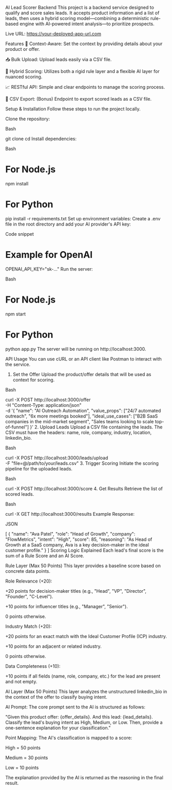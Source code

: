 AI Lead Scorer Backend
This project is a backend service designed to qualify and score sales leads. It accepts product information and a list of leads, then uses a hybrid scoring model—combining a deterministic rule-based engine with AI-powered intent analysis—to prioritize prospects.

Live URL: https://your-deployed-app-url.com

Features
🎯 Context-Aware: Set the context by providing details about your product or offer.

📥 Bulk Upload: Upload leads easily via a CSV file.

🤖 Hybrid Scoring: Utilizes both a rigid rule layer and a flexible AI layer for nuanced scoring.

📈 RESTful API: Simple and clear endpoints to manage the scoring process.

📄 CSV Export: (Bonus) Endpoint to export scored leads as a CSV file.

Setup & Installation
Follow these steps to run the project locally.

Clone the repository:

Bash

git clone <your-repository-url>
cd <repository-directory>
Install dependencies:

Bash

# For Node.js
npm install

# For Python
pip install -r requirements.txt
Set up environment variables:
Create a .env file in the root directory and add your AI provider's API key:

Code snippet

# Example for OpenAI
OPENAI_API_KEY="sk-..."
Run the server:

Bash

# For Node.js
npm start

# For Python
python app.py
The server will be running on http://localhost:3000.

API Usage
You can use cURL or an API client like Postman to interact with the service.

1. Set the Offer
Upload the product/offer details that will be used as context for scoring.

Bash

curl -X POST http://localhost:3000/offer \
-H "Content-Type: application/json" \
-d '{
  "name": "AI Outreach Automation",
  "value_props": ["24/7 automated outreach", "6x more meetings booked"],
  "ideal_use_cases": ["B2B SaaS companies in the mid-market segment", "Sales teams looking to scale top-of-funnel"]
}'
2. Upload Leads
Upload a CSV file containing the leads. The CSV must have the headers: name, role, company, industry, location, linkedin_bio.

Bash

curl -X POST http://localhost:3000/leads/upload \
-F "file=@/path/to/your/leads.csv"
3. Trigger Scoring
Initiate the scoring pipeline for the uploaded leads.

Bash

curl -X POST http://localhost:3000/score
4. Get Results
Retrieve the list of scored leads.

Bash

curl -X GET http://localhost:3000/results
Example Response:

JSON

[
  {
    "name": "Ava Patel",
    "role": "Head of Growth",
    "company": "FlowMetrics",
    "intent": "High",
    "score": 85,
    "reasoning": "As Head of Growth at a SaaS company, Ava is a key decision-maker in the ideal customer profile."
  }
]
Scoring Logic Explained
Each lead's final score is the sum of a Rule Score and an AI Score.

Rule Layer (Max 50 Points)
This layer provides a baseline score based on concrete data points.

Role Relevance (+20):

+20 points for decision-maker titles (e.g., "Head", "VP", "Director", "Founder", "C-Level").

+10 points for influencer titles (e.g., "Manager", "Senior").

0 points otherwise.

Industry Match (+20):

+20 points for an exact match with the Ideal Customer Profile (ICP) industry.

+10 points for an adjacent or related industry.

0 points otherwise.

Data Completeness (+10):

+10 points if all fields (name, role, company, etc.) for the lead are present and not empty.

AI Layer (Max 50 Points)
This layer analyzes the unstructured linkedin_bio in the context of the offer to classify buying intent.

AI Prompt: The core prompt sent to the AI is structured as follows:

"Given this product offer: {offer_details}. And this lead: {lead_details}. Classify the lead's buying intent as High, Medium, or Low. Then, provide a one-sentence explanation for your classification."

Point Mapping: The AI's classification is mapped to a score:

High = 50 points

Medium = 30 points

Low = 10 points

The explanation provided by the AI is returned as the reasoning in the final result.
